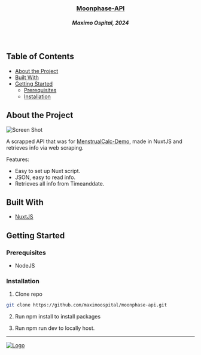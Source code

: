 <p align="center">
  <a href="https://github.com/maximoospital/menstrualcalc-demo">
      <h3 align="center">Moonphase-API</h3> 
  </a>
  <h5 align="center">Maximo Ospital, 2024</h5>

  <br/>
</p>

## Table of Contents
* [About the Project](#About-The-Project)
* [Built With](#Built-With)
* [Getting Started](#getting-started)
  * [Prerequisites](#Prerequisites)
  * [Installation](#Installation)
  
## About the Project

![Screen Shot](https://i.imgur.com/L4DRnuv.png) 

A scrapped API that was for [MenstrualCalc-Demo](https://github.com/maximoospital/menstrualcalc-demo), made in NuxtJS and retrieves info via web scraping.

Features:
- Easy to set up Nuxt script.
- JSON, easy to read info.
- Retrieves all info from Timeanddate.

 
## Built With
* [NuxtJS](https://nuxt.com/)

## Getting Started

### Prerequisites
- NodeJS

### Installation

1. Clone repo
```sh
git clone https://github.com/maximoospital/moonphase-api.git
```

2. Run npm install to install packages

3. Run npm run dev to locally host.



------
[![Logo](https://i.imgur.com/XlF4lM5.png)](https://maximoospital.xyz) 

